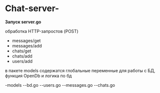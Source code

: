 # Chat-server-
**Запуск server.go**


обработка HTTP-запростов (POST)

- messages/get 
- messages/add 
- chats/get 
- chats/add 
- users/add


в пакете models содержатся глобальные переменные для работы с БД, функция OpenDb и логика по бд

-models 
--bd.go
--users.go
--messages.go
--chats.go